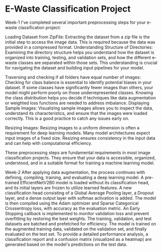 # E-Waste Classification Project
Week-1
I've completed several important preprocessing steps for your e-waste classification project:

Loading Dataset from ZipFile: Extracting the dataset from a zip file is the initial step to access the image data. This is required because the data was provided in a compressed format.
Understanding Structure of Directories: Examining the directory structure helps you understand how the dataset is organized into training, testing, and validation sets, and how the different e-waste classes are separated within those sets. This understanding is crucial for navigating the dataset and building input pipelines for your model.

Traversing and checking if all folders have equal number of images: Checking for class balance is essential to identify potential biases in your dataset. If some classes have significantly fewer images than others, your model might perform poorly on those underrepresented classes. Knowing the class distribution helps you decide if techniques like data augmentation or weighted loss functions are needed to address imbalance.
Displaying Sample Images: Visualizing sample images allows you to inspect the data, understand its characteristics, and ensure that the images were loaded correctly. This is a good practice to catch any issues early on.

Resizing Images: Resizing images to a uniform dimension is often a requirement for deep learning models. Many model architectures expect input images of a fixed size. Resizing ensures consistency in the input data and can help with computational efficiency.

These preprocessing steps are fundamental requirements in most image classification projects. They ensure that your data is accessible, organized, understood, and in a suitable format for training a machine learning model.

Week-2
After applying data augmentation, the process continues with defining, compiling, training, and evaluating a deep learning model. A pre-trained EfficientNetV2B0 model is loaded without its classification head, and its initial layers are frozen to utilize learned features. A new classification head consisting of a Global Average Pooling layer, a Dropout layer, and a dense output layer with softmax activation is added. The model is then compiled using the Adam optimizer and Sparse Categorical Crossentropy loss, with accuracy as the evaluation metric. An Early Stopping callback is implemented to monitor validation loss and prevent overfitting by restoring the best weights. The training, validation, and test datasets are batched and prefetched for efficiency. The model is trained on the augmented training data, validated on the validation set, and finally evaluated on the test set. To provide a detailed performance analysis, a classification report and a confusion matrix (visualized as a heatmap) are generated based on the model's predictions on the test data.
